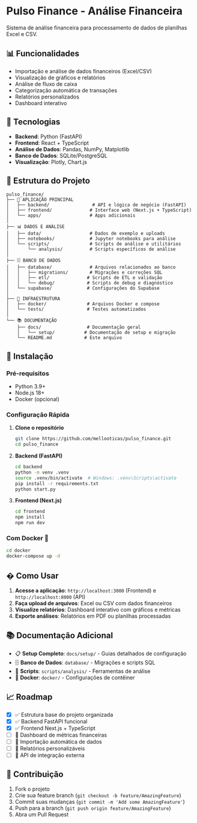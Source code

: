 # Pulso Finance - Análise Financeira

Sistema de análise financeira para processamento de dados de planilhas Excel e CSV.

## 📊 Funcionalidades

- Importação e análise de dados financeiros (Excel/CSV)
- Visualização de gráficos e relatórios
- Análise de fluxo de caixa
- Categorização automática de transações
- Relatórios personalizados
- Dashboard interativo

## 🚀 Tecnologias

- **Backend**: Python (FastAPI)
- **Frontend**: React + TypeScript
- **Análise de Dados**: Pandas, NumPy, Matplotlib
- **Banco de Dados**: SQLite/PostgreSQL
- **Visualização**: Plotly, Chart.js

## 📁 Estrutura do Projeto

```
pulso_finance/
├── 🎯 APLICAÇÃO PRINCIPAL
│   ├── backend/                # API e lógica de negócio (FastAPI)
│   ├── frontend/              # Interface web (Next.js + TypeScript)
│   └── apps/                  # Apps adicionais
│
├── 📊 DADOS E ANÁLISE
│   ├── data/                  # Dados de exemplo e uploads
│   ├── notebooks/             # Jupyter notebooks para análise
│   └── scripts/               # Scripts de análise e utilitários
│       └── analysis/          # Scripts específicos de análise
│
├── 🗄️ BANCO DE DADOS
│   ├── database/              # Arquivos relacionados ao banco
│   │   ├── migrations/        # Migrações e correções SQL
│   │   ├── etl/              # Scripts de ETL e validação
│   │   └── debug/            # Scripts de debug e diagnóstico
│   └── supabase/             # Configurações do Supabase
│
├── 🐳 INFRAESTRUTURA
│   ├── docker/               # Arquivos Docker e compose
│   └── tests/                # Testes automatizados
│
└── 📚 DOCUMENTAÇÃO
    ├── docs/                 # Documentação geral
    │   └── setup/           # Documentação de setup e migração
    └── README.md            # Este arquivo
```

## 🔧 Instalação

### Pré-requisitos
- Python 3.9+
- Node.js 18+
- Docker (opcional)

### Configuração Rápida

1. **Clone o repositório**
   ```bash
   git clone https://github.com/mellooticas/pulso_finance.git
   cd pulso_finance
   ```

2. **Backend (FastAPI)**
   ```bash
   cd backend
   python -m venv .venv
   source .venv/bin/activate  # Windows: .venv\Scripts\activate
   pip install -r requirements.txt
   python start.py
   ```

3. **Frontend (Next.js)**
   ```bash
   cd frontend
   npm install
   npm run dev
   ```

### Com Docker 🐳
```bash
cd docker
docker-compose up -d
```

## � Como Usar

1. **Acesse a aplicação**: `http://localhost:3000` (Frontend) e `http://localhost:8000` (API)
2. **Faça upload de arquivos**: Excel ou CSV com dados financeiros
3. **Visualize relatórios**: Dashboard interativo com gráficos e métricas
4. **Exporte análises**: Relatórios em PDF ou planilhas processadas

## 📚 Documentação Adicional

- 📋 **Setup Completo**: `docs/setup/` - Guias detalhados de configuração
- 🗄️ **Banco de Dados**: `database/` - Migrações e scripts SQL
- 🔧 **Scripts**: `scripts/analysis/` - Ferramentas de análise
- 🐳 **Docker**: `docker/` - Configurações de contêiner

## 📈 Roadmap

- [x] ✅ Estrutura base do projeto organizada
- [x] ✅ Backend FastAPI funcional
- [x] ✅ Frontend Next.js + TypeScript
- [ ] 🔄 Dashboard de métricas financeiras
- [ ] 🔄 Importação automática de dados
- [ ] 🔄 Relatórios personalizáveis
- [ ] 🔄 API de integração externa

## 🤝 Contribuição

1. Fork o projeto
2. Crie sua feature branch (`git checkout -b feature/AmazingFeature`)
3. Commit suas mudanças (`git commit -m 'Add some AmazingFeature'`)
4. Push para a branch (`git push origin feature/AmazingFeature`)
5. Abra um Pull Request